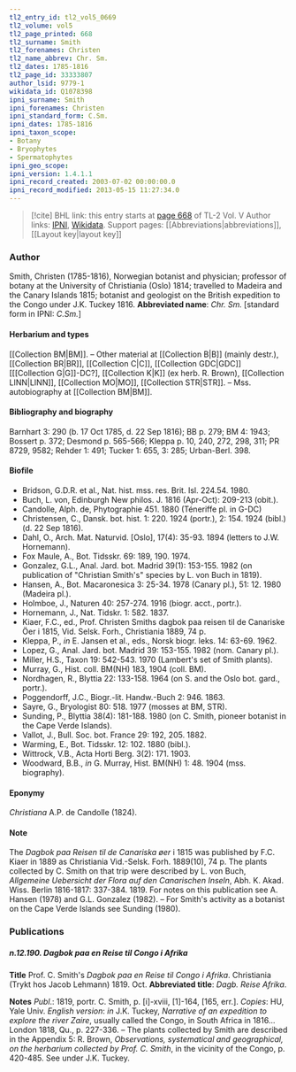 ```yaml
---
tl2_entry_id: tl2_vol5_0669
tl2_volume: vol5
tl2_page_printed: 668
tl2_surname: Smith
tl2_forenames: Christen
tl2_name_abbrev: Chr. Sm.
tl2_dates: 1785-1816
tl2_page_id: 33333807
author_lsid: 9779-1
wikidata_id: Q1078398
ipni_surname: Smith
ipni_forenames: Christen
ipni_standard_form: C.Sm.
ipni_dates: 1785-1816
ipni_taxon_scope: 
- Botany
- Bryophytes
- Spermatophytes
ipni_geo_scope: 
ipni_version: 1.4.1.1
ipni_record_created: 2003-07-02 00:00:00.0
ipni_record_modified: 2013-05-15 11:27:34.0
---
```


> [!cite] BHL link: this entry starts at [page 668](https://www.biodiversitylibrary.org/page/33333807) of TL-2 Vol. V
> Author links: [IPNI](https://www.ipni.org/a/9779-1), [Wikidata](https://www.wikidata.org/wiki/Q1078398). Support pages: [[Abbreviations|abbreviations]], [[Layout key|layout key]]

### Author

Smith, Christen (1785-1816), Norwegian botanist and physician; professor of botany at the University of Christiania (Oslo) 1814; travelled to Madeira and the Canary Islands 1815; botanist and geologist on the British expedition to the Congo under J.K. Tuckey 1816. 
**Abbreviated name**: *Chr. Sm.* \[standard form in IPNI: *C.Sm.*\]

#### Herbarium and types

[[Collection BM|BM]]. – Other material at [[Collection B|B]] (mainly destr.), [[Collection BR|BR]], [[Collection C|C]], [[Collection GDC|GDC]] \[[[Collection G|G]]-DC?\], [[Collection K|K]] (ex herb. R. Brown), [[Collection LINN|LINN]], [[Collection MO|MO]], [[Collection STR|STR]]. – Mss. autobiography at [[Collection BM|BM]].

#### Bibliography and biography

Barnhart 3: 290 (b. 17 Oct 1785, d. 22 Sep 1816); BB p. 279; BM 4: 1943; Bossert p. 372; Desmond p. 565-566; Kleppa p. 10, 240, 272, 298, 311; PR 8729, 9582; Rehder 1: 491; Tucker 1: 655, 3: 285; Urban-Berl. 398.

#### Biofile

- Bridson, G.D.R. et al., Nat. hist. mss. res. Brit. Isl. 224.54. 1980.
- Buch, L. von, Edinburgh New philos. J. 1816 (Apr-Oct): 209-213 (obit.).
- Candolle, Alph. de, Phytographie 451. 1880 (Téneriffe pl. in G-DC)
- Christensen, C., Dansk. bot. hist. 1: 220. 1924 (portr.), 2: 154. 1924 (bibl.)(d. 22 Sep 1816).
- Dahl, O., Arch. Mat. Naturvid. \[Oslo\], 17(4): 35-93. 1894 (letters to J.W. Hornemann).
- Fox Maule, A., Bot. Tidsskr. 69: 189, 190. 1974.
- Gonzalez, G.L., Anal. Jard. bot. Madrid 39(1): 153-155. 1982 (on publication of "Christian Smith's" species by L. von Buch in 1819).
- Hansen, A., Bot. Macaronesica 3: 25-34. 1978 (Canary pl.), 51: 12. 1980 (Madeira pl.).
- Holmboe, J., Naturen 40: 257-274. 1916 (biogr. acct., portr.).
- Hornemann, J., Nat. Tidskr. 1: 582. 1837.
- Kiaer, F.C., ed., Prof. Christen Smiths dagbok paa reisen til de Canariske Öer i 1815, Vid. Selsk. Forh., Christiania 1889, 74 p.
- Kleppa, P., *in* E. Jansen et al., eds., Norsk biogr. leks. 14: 63-69. 1962.
- Lopez, G., Anal. Jard. bot. Madrid 39: 153-155. 1982 (nom. Canary pl.).
- Miller, H.S., Taxon 19: 542-543. 1970 (Lambert's set of Smith plants).
- Murray, G., Hist. coll. BM(NH) 183, 1904 (coll. BM).
- Nordhagen, R., Blyttia 22: 133-158. 1964 (on S. and the Oslo bot. gard., portr.).
- Poggendorff, J.C., Biogr.-lit. Handw.-Buch 2: 946. 1863.
- Sayre, G., Bryologist 80: 518. 1977 (mosses at BM, STR).
- Sunding, P., Blyttia 38(4): 181-188. 1980 (on C. Smith, pioneer botanist in the Cape Verde Islands).
- Vallot, J., Bull. Soc. bot. France 29: 192, 205. 1882.
- Warming, E., Bot. Tidsskr. 12: 102. 1880 (bibl.).
- Wittrock, V.B., Acta Horti Berg. 3(2): 171. 1903.
- Woodward, B.B., *in* G. Murray, Hist. BM(NH) 1: 48. 1904 (mss. biography).

#### Eponymy

*Christiana* A.P. de Candolle (1824).

#### Note

The *Dagbok paa Reisen til de Canariska øer* i 1815 was published by F.C. Kiaer in 1889 as Christiania Vid.-Selsk. Forh. 1889(10), 74 p. The plants collected by C. Smith on that trip were described by L. von Buch, *Allgemeine Uebersicht der Flora auf den Canarischen Inseln*, Abh. K. Akad. Wiss. Berlin 1816-1817: 337-384. 1819. For notes on this publication see A. Hansen (1978) and G.L. Gonzalez (1982). – For Smith's activity as a botanist on the Cape Verde Islands see Sunding (1980).

### Publications

##### n.12.190. Dagbok paa en Reise til Congo i Afrika

**Title**
Prof. C. Smith's *Dagbok paa en Reise til Congo i Afrika*. Christiania (Trykt hos Jacob Lehmann) 1819. Oct.
**Abbreviated title**: *Dagb. Reise Afrika*.

**Notes**
*Publ*.: 1819, portr. C. Smith, p. \[i\]-xviii, \[1\]-164, \[165, err.\]. *Copies*: HU, Yale Univ.
*English version*: *in* J.K. Tuckey, *Narrative of an expedition to explore the river Zaire*, usually called the Congo, in South Africa in 1816... London 1818, Qu., p. 227-336. – The plants collected by Smith are described in the Appendix 5: R. Brown, *Observations, systematical and geographical, on the herbarium collected by Prof. C. Smith*, in the vicinity of the Congo, p. 420-485. See under J.K. Tuckey.

